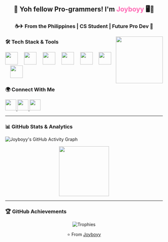 <h2 align="center">👋 Yoh fellow Pro-grammers! I'm <span style="color:#ff69b4">Joyboyy</span> 🖥️💖</h2>
<h3 align="center">☕✈︎ From the Philippines | CS Student | Future Pro Dev 🚀</h3>


<img align="right" height="150" src="https://i.pinimg.com/originals/32/50/04/325004b95e0643d19e961f88f7ca891a.gif" />

### 🛠️ Tech Stack & Tools

<div align="left">
  <img src="https://cdn.jsdelivr.net/gh/devicons/devicon/icons/python/python-original.svg" height="40" />
  <img width="12"/>
  <img src="https://cdn.jsdelivr.net/gh/devicons/devicon/icons/github/github-original.svg" height="40" />
  <img width="12"/>
  <img src="https://cdn.jsdelivr.net/gh/devicons/devicon/icons/cplusplus/cplusplus-original.svg" height="40" />
  <img width="12"/>
  <img src="https://cdn.jsdelivr.net/gh/devicons/devicon/icons/html5/html5-original.svg" height="40" />
  <img width="12"/>
  <img src="https://cdn.jsdelivr.net/gh/devicons/devicon/icons/css3/css3-original.svg" height="40" />
  <img width="12"/>
  <img src="https://cdn.jsdelivr.net/gh/devicons/devicon/icons/javascript/javascript-original.svg" height="40" />
  <img width="12"/>
  <img src="https://cdn.jsdelivr.net/gh/devicons/devicon/icons/android/android-original.svg" height="40" />
</div>

### 🌍 Connect With Me

<div align="left">
  <a href="https://discord.com/users/1024679734367485982" target="_blank">
  <img src="https://img.shields.io/static/v1?message=Discord&logo=discord&label=&color=7289DA&logoColor=white&style=for-the-badge" height="35" />
    </a>
  <a href="http://t.me/Jjoyboyy" target="_blank">
  <img src="https://img.shields.io/static/v1?message=Telegram&logo=telegram&label=&color=2CA5E0&logoColor=white&style=for-the-badge" height="35" />
    </a>
  <a href="https://www.facebook.com/share/16uUPrqbS9/" target="_blank">
  <img src="https://img.shields.io/static/v1?message=Facebook&logo=facebook&label=&color=1877F2&logoColor=white&style=for-the-badge" height="35" />
    </a>
</div>

---

### 📊 GitHub Stats & Analytics  

<!-- Contributions Graph -->
![Joyboyy's GitHub Activity Graph](https://github-readme-activity-graph.vercel.app/graph?username=joyboyy23&theme=tokyo-night)

<!-- Stats & Commits -->

<!-- Streaks -->
<div align="center">
<img src="https://github-readme-streak-stats.herokuapp.com/?user=joyboyy23&theme=tokyonight" height="160" />

</div>

---

### 🏆 GitHub Achievements

<div align="center">
  
![Trophies](https://github-profile-trophy.vercel.app/?username=joyboyy23&theme=tokyonight&no-frame=true&row=1&column=6)


⭐️ From [Joyboyy](https://github.com/joyboyy23)

